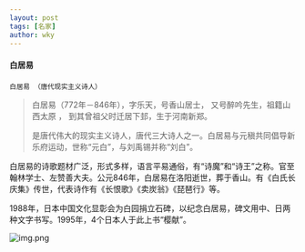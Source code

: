 ```yaml
---
layout: post
tags: [名家]
author: wky
---
```


#### 白居易

``白居易 （唐代现实主义诗人）``
>白居易（772年－846年），字乐天，号香山居士，
> 又号醉吟先生，祖籍山西太原  ，
> 到其曾祖父时迁居下邽，生于河南新郑。  
> 
>是唐代伟大的现实主义诗人，唐代三大诗人之一。白居易与元稹共同倡导新乐府运动，世称“元白”，与刘禹锡并称“刘白”。
>

白居易的诗歌题材广泛，形式多样，语言平易通俗，有“诗魔”和“诗王”之称。官至翰林学士、左赞善大夫。公元846年，白居易在洛阳逝世，葬于香山。有《白氏长庆集》传世，代表诗作有《长恨歌》《卖炭翁》《琵琶行》等。

1988年，日本中国文化显彰会为白园捐立石碑，以纪念白居易，碑文用中、日两种文字书写。1995年，4个日本人于此上书“樱献”。

![img.png](https://xintd.github.io/wky/images/wky/img_8.png)
